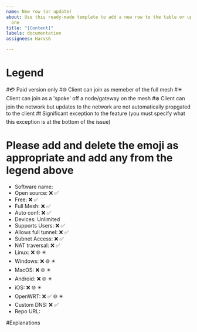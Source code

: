 ```yaml
---
name: New row (or update)
about: Use this ready-made template to add a new row to the table or update an existing
  one
title: "[Content]"
labels: documentation
assignees: HarvsG

---
```


# Legend
#:credit_card: Paid version only
#:globe_with_meridians: Client can join as memeber of the full mesh
#:eight_pointed_black_star: Client can join as a 'spoke' off a node/gateway on the mesh
#:snowflake: Client can join the network but updates to the network are not automatically propgated to the client
#:exclamation: Significant exception to the feature (you must specify what this exception is at the bottom of the issue)

# Please add and delete the emoji as appropriate and add any from the legend above
- Software name: 
- Open source: :x: :white_check_mark: 
- Free: :x: :white_check_mark: 
- Full Mesh: :x: :white_check_mark:
- Auto conf: :x: :white_check_mark:
- Devices: Unlimited 
- Supports Users: :x: :white_check_mark:
- Allows full tunnel: :x: :white_check_mark:
- Subnet Access: :x: :white_check_mark:
- NAT traversal: :x: :white_check_mark:
- Linux: :x:  :globe_with_meridians: :eight_pointed_black_star:
- Windows: :x: :globe_with_meridians: :eight_pointed_black_star:
- MacOS: :x:  :globe_with_meridians: :eight_pointed_black_star:
- Android: :x: :globe_with_meridians: :eight_pointed_black_star:
- iOS: :x: :globe_with_meridians: :eight_pointed_black_star:
- OpenWRT: :x: :white_check_mark: :globe_with_meridians: :eight_pointed_black_star:
- Custom DNS: :x: :white_check_mark:
- Repo URL: 

#Explanations
